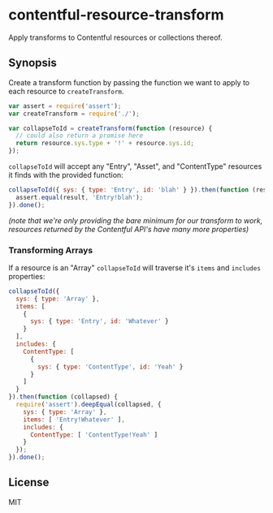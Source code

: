 # contentful-resource-transform

Apply transforms to Contentful resources or collections thereof.

## Synopsis

Create a transform function by passing the function we want to apply to each resource to `createTransform`.

```javascript
var assert = require('assert');
var createTransform = require('./');

var collapseToId = createTransform(function (resource) {
  // could also return a promise here
  return resource.sys.type + '!' + resource.sys.id;
});
```

`collapseToId` will accept any "Entry", "Asset", and "ContentType" resources it finds with the provided function:

```javascript
collapseToId({ sys: { type: 'Entry', id: 'blah' } }).then(function (result) {
  assert.equal(result, 'Entry!blah');
}).done();
```
 _(note that we're only providing the bare minimum for our transform to work,
 resources returned by the Contentful API's have many more properties)_

### Transforming Arrays

If a resource is an "Array" `collapseToId` will traverse it's `items` and `includes` properties:

```javascript
collapseToId({
  sys: { type: 'Array' },
  items: [
    {
      sys: { type: 'Entry', id: 'Whatever' }
    }
  ],
  includes: {
    ContentType: [
      {
        sys: { type: 'ContentType', id: 'Yeah' }
      }
    ]
  }
}).then(function (collapsed) {
  require('assert').deepEqual(collapsed, {
    sys: { type: 'Array' },
    items: [ 'Entry!Whatever' ],
    includes: {
      ContentType: [ 'ContentType!Yeah' ]
    }
  });
}).done();
```

## License

MIT
